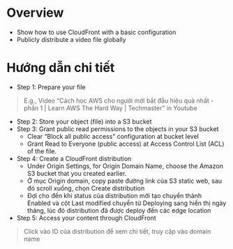 # Overview
- Show how to use CloudFront with a basic configuration
- Publicly distribute a video file globally

# Hướng dẫn chi tiết
- Step 1: Prepare your file
>E.g., Video “Cách học AWS cho người mới bắt đầu hiệu quả nhất - phần 1 | Learn AWS The Hard Way | Techmaster” in Youtube

- Step 2: Store your object (file) into a S3 bucket
- Step 3: Grant public read permissions to the objects in your S3 bucket
    + Clear “Block all public access” configuration at bucket level
    + Grant Read to Everyone (public access) at Access Control List (ACL) of the file.
- Step 4: Create a CloudFront distribution
    + Under Origin Settings, for Origin Domain Name, choose the Amazon S3 bucket that you created earlier.
    + Ở mục Origin domain, copy paste đường link của S3 static web, sau đó scroll xuống, chọn Create distribution
    + Đợi cho đến khi status của distribution mới tạo chuyển thành Enabled và cột Last modified chuyển từ Deploying sang hiển thị ngày tháng, lúc đó distribution đã được deploy đến các edge location
- Step 5: Access your content through CloudFront
>Click vào ID của distribution để xem chi tiết, truy cập vào domain name